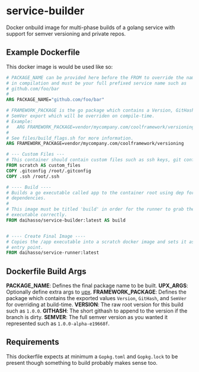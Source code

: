 # service-builder
Docker onbuild image for multi-phase builds of a golang service with support 
for semver versioning and private repos.

## Example Dockerfile
This docker image is would be used like so:

```dockerfile
# PACKAGE_NAME can be provided here before the FROM to override the name used
# in compilation and must be your full prefixed service name such as
# github.com/foo/bar
#
ARG PACKAGE_NAME="github.com/foo/bar"

# FRAMEWORK_PACKAGE is the go package which contains a Version, GitHash and
# SemVer export which will be overriden on compile-time.
# Example:
#   ARG FRAMEWORK_PACKAGE=vendor/mycompany.com/coolframework/versioning
#
# See files/build_flags.sh for more information.
ARG FRAMEWORK_PACKAGE=vendor/mycompany.com/coolframework/versioning

# --- Custom Files ---
# This container should contain custom files such as ssh keys, git config, etc.
FROM scratch AS custom_files
COPY .gitconfig /root/.gitconfig
COPY .ssh /root/.ssh

# ---- Build ----
# Builds a go executable called app to the container root using dep for
# dependencies.
#
# This image must be titled 'build' in order for the runner to grab the
# executable correctly.
FROM daihasso/service-builder:latest AS build


# ---- Create Final Image ----
# Copies the /app executable into a scratch docker image and sets it as the
# entry point.
FROM daihasso/service-runner:latest
```

## Dockerfile Build Args
**PACKAGE_NAME**: Defines the final package name to be built.
**UPX_ARGS**: Optionally define extra args to [upx](https://upx.github.io/).
**FRAMEWORK_PACKAGE**: Defines the package which contains the exported values
`Version`, `GitHash`, and `SemVer` for overriding at build-time.
**VERSION**: The raw root version for this build such as `1.0.0`.
**GITHASH**: The short githash to append to the version if the branch is dirty.
**SEMVER**: The full semver version as you wanted it represented such as
 `1.0.0-alpha-e19668f`.

## Requirements
This dockerfile expects at minimum a `Gopkg.toml` and `Gopkg.lock` to be
 present though something to build probably makes sense too.
